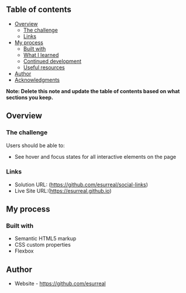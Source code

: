## Table of contents

- [Overview](#overview)
  - [The challenge](#the-challenge)
  - [Links](#links)
- [My process](#my-process)
  - [Built with](#built-with)
  - [What I learned](#what-i-learned)
  - [Continued development](#continued-development)
  - [Useful resources](#useful-resources)
- [Author](#author)
- [Acknowledgments](#acknowledgments)

**Note: Delete this note and update the table of contents based on what sections you keep.**

## Overview

### The challenge

Users should be able to:

- See hover and focus states for all interactive elements on the page

### Links

- Solution URL: (https://github.com/esurreal/social-links)
- Live Site URL:(https://esurreal.github.io)

## My process

### Built with

- Semantic HTML5 markup
- CSS custom properties
- Flexbox

## Author

- Website - https://github.com/esurreal

